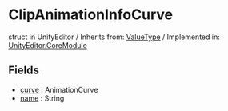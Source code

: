# ClipAnimationInfoCurve
struct in UnityEditor
 / Inherits from: <a href="https://docs.unity3d.com/6000.0/Documentation/ScriptReference/ValueType.html">ValueType</a> / Implemented in: <a href="https://docs.unity3d.com/6000.0/Documentation/ScriptReference/UnityEditor.CoreModule.html">UnityEditor.CoreModule</a>

## Fields
- <a href="https://docs.unity3d.com/6000.0/Documentation/ScriptReference/ClipAnimationInfoCurve-curve.html">curve</a> : AnimationCurve
- <a href="https://docs.unity3d.com/6000.0/Documentation/ScriptReference/ClipAnimationInfoCurve-name.html">name</a> : String
